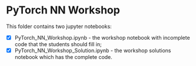 # PyTorch NN Workshop

This folder contains two jupyter notebooks:
- [x] PyTorch_NN_Workshop.ipynb - the workshop notebook with incomplete code that the students should fill in;
- [x] PyTorch_NN_Workshop_Solution.ipynb - the workshop solutions notebook which has the complete code.
